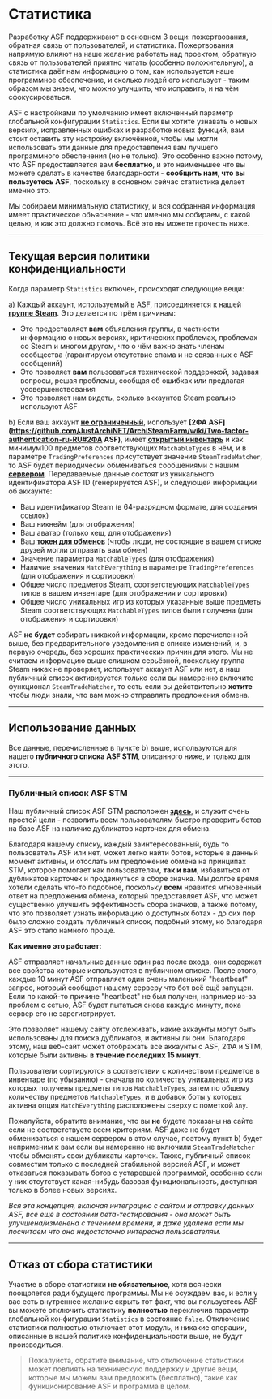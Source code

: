 # Статистика

Разработку ASF поддерживают в основном 3 вещи: пожертвования, обратная связь от пользователей, и статистика. Пожертвования напрямую влияют на наше желание работать над проектом, обратную связь от пользователей приятно читать (особенно положительную), а статистика даёт нам информацию о том, как используется наше программное обеспечение, и сколько людей его использует - таким образом мы знаем, что можно улучшить, что исправить, и на чём сфокусироваться.

ASF с настройками по умолчанию имеет включенный параметр глобальной конфигурации `Statistics`. Если вы хотите узнавать о новых версиях, исправленных ошибках и разработке новых функций, вам стоит оставить эту настройку включённой, чтобы мы могли использовать эти данные для предоставления вам лучшего программного обеспечения (но не только). Это особенно важно потому, что ASF предоставляется вам **бесплатно**, и это наименьшее что вы можете сделать в качестве благодарности - **сообщить нам, что вы пользуетесь ASF**, поскольку в основном сейчас статистика делает именно это.

Мы собираем минимальную статистику, и вся собранная информация имеет практическое объяснение - что именно мы собираем, с какой целью, и как это должно помочь. Всё это вы можете прочесть ниже.

* * *

## Текущая версия политики конфиденциальности

Когда параметр `Statistics` включен, происходят следующие вещи:

a) Каждый аккаунт, используемый в ASF, присоединяется к нашей **[группе Steam](https://steamcommunity.com/groups/ascfarm)**. Это делается по трём причинам:

* Это предоставляет **вам** объявления группы, в частности информацию о новых версиях, критических проблемах, проблемах со Steam и многом другом, что о чём важно знать членам сообщества (гарантируем отсутствие спама и не связанных с ASF сообщений)
* Это позволяет **вам** пользоваться технической поддержкой, задавая вопросы, решая проблемы, сообщая об ошибках или предлагая усовершенствования
* Это позволяет нам видеть, сколько аккаунтов Steam реально используют ASF

b) Если ваш аккаунт **[не ограниченный](https://support.steampowered.com/kb_article.php?ref=3330-IAGK-7663)**, использует **[2ФА ASF](https://github.com/JustArchiNET/ArchiSteamFarm/wiki/Two-factor-authentication-ru-RU#2ФА ASF)**, имеет **[открытый инвентарь](https://steamcommunity.com/my/edit/settings)** и как минимум100 предметов соответствующих `MatchableTypes` в нём, и в параметре `TradingPreferences` присутствует значение `SteamTradeMatcher`, то ASF будет периодически обмениваться сообщениями с нашим **[сервером](https://asf.justarchi.net)**. Передаваемые данные состоят из уникального идентификатора ASF ID (генерируется ASF), и следующей информации об аккаунте:

* Ваш идентификатор Steam (в 64-разрядном формате, для создания ссылок)
* Ваш никнейм (для отображения)
* Ваш аватар (только хеш, для отображения)
* Ваш **[токен для обменов](https://steamcommunity.com/my/tradeoffers/privacy)** (чтобы люди, не состоящие в вашем списке друзей могли отправить вам обмен)
* Значение параметра `MatchableTypes` (для отображения)
* Наличие значения `MatchEverything` в параметре `TradingPreferences` (для отображения и сортировки)
* Общее число предметов Steam, соответствующих `MatchableTypes` типов в вашем инвентаре (для отображения и сортировки)
* Общее число уникальных игр из которых указанные выше предметы Steam соответствующих `MatchableTypes` типов были получена (для отображения и сортировки)

ASF **не будет** собирать никакой информации, кроме перечисленной выше, без предварительного уведомления в списке изменений, и, в первую очередь, без хороших практических причин для этого. Мы не считаем информацию выше слишком серьёзной, поскольку группа Steam никак не проверяет, использует аккаунт ASF или нет, а наш публичный список активируется только если вы намеренно включите функционал `SteamTradeMatcher`, то есть если вы действительно **хотите** чтобы люди знали, что вам можно отправлять предложения обмена.

* * *

## Использование данных

Все данные, перечисленные в пункте b) выше, используются для нашего **публичного списка ASF STM**, описанного ниже, и только для этого.

* * *

### Публичный список ASF STM

Наш публичный список ASF STM расположен **[здесь](https://asf.justarchi.net/STM)**, и служит очень простой цели - позволить всем пользователям быстро проверить ботов на базе ASF на наличие дубликатов карточек для обмена.

Благодаря нашему списку, каждый заинтересованный, будь то пользователь ASF или нет, может легко найти ботов, которые в данный момент активны, и отослать им предложение обмена на принципах STM, которое помогает как пользователям, **так и вам**, избавиться от дубликатов карточек и продвинуться в сборе значка. Мы долгое время хотели сделать что-то подобное, поскольку **всем** нравится мгновенный ответ на предложения обмена, который предоставляет ASF, что может существенно улучшить эффективность сбора значков, а также потому, что это позволяет узнать информацию о доступных ботах - до сих пор было сложно создать публичный список, подобный этому, но благодаря ASF это стало намного проще.

**Как именно это работает:**

ASF отправляет начальные данные один раз после входа, они содержат все свойства которые используются в публичном списке. После этого, каждые 10 минут ASF отправляет один очень маленький "heartbeat" запрос, который сообщает нашему серверу что бот всё ещё запущен. Если по какой-то причине "heartbeat" не был получен, например из-за проблем с сетью, ASF будет пытаться снова каждую минуту, пока сервер его не зарегистрирует.

Это позволяет нашему сайту отслеживать, какие аккаунты могут быть использованы для поиска дубликатов, и активны ли они. Благодаря этому, наш веб-сайт может отображать все аккаунты с ASF, 2ФА и STM, которые были активны **в течение последних 15 минут**.

Пользователи сортируются в соответствии с количеством предметов в инвентаре (по убыванию) - сначала по количеству уникальных игр из которых получены предметы типов `MatchableTypes`, затем по общему количеству предметов `MatchableTypes`, и в добавок боты у которых активна опция `MatchEverything` расположены сверху с пометкой `Any`.

Пожалуйста, обратите внимание, что вы **не** будете показаны на сайте если не соответствуете всем критериям. ASF даже не будет обмениваться с нашем сервером в этом случае, поэтому пункт b) будет неприменим к вам если вы намеренно не включили `SteamTradeMatcher` чтобы обменять свои дубликаты карточек. Также, публичный список совместим только с последней стабильной версией ASF, и может отказаться показывать ботов с устаревшей программой, особенно если у них отсутствует какая-нибудь базовая функциональность, доступная только в более новых версиях.

*Вся эта концепция, включая интеграцию с сайтом и отправку данных ASF, всё ещё в состоянии бета-тестирования - она может быть улучшена/изменена с течением времени, и даже удалена если мы посчитаем что она недостаточно интересна пользователям.*

* * *

## Отказ от сбора статистики

Участие в сборе статистики **не обязательное**, хотя всячески поощряется ради будущего программы. Мы не осуждаем вас, и если у вас есть внутреннее желание скрыть тот факт, что вы пользуетесь ASF вы можете отключить статистику **полностью** переключив параметр глобальной конфигурации `Statistics` в состояние `false`. Отключение статистики полностью отключает этот модуль, и никакие операции, описанные в нашей политике конфиденциальности выше, не будут производиться.

> Пожалуйста, обратите внимание, что отключение статистики может повлиять на техническую поддержку и другие вещи, которые мы можем вам предложить (бесплатно), такие как функционирование ASF и программа в целом.